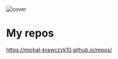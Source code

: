 ![cover](https://michal-krawczyk10.github.io/repos/ogrepos.png)

# My repos

https://michal-krawczyk10.github.io/repos/
